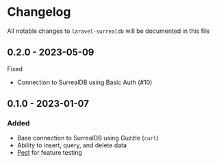 # Changelog

All notable changes to `laravel-surrealdb` will be documented in this file

## 0.2.0 - 2023-05-09

Fixed

- Connection to SurrealDB using Basic Auth (#10)

## 0.1.0 - 2023-01-07

### Added

- Base connection to SurrealDB using Guzzle (`curl`)
- Ability to insert, query, and delete data
- [Pest](https://github.com/pestphp/pest) for feature testing
